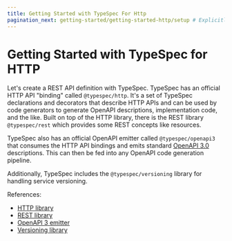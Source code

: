 ```yaml
---
title: Getting Started with TypeSpec For Http
pagination_next: getting-started/getting-started-http/setup # Explicitly needed as its also being the category page https://github.com/facebook/docusaurus/issues/6183
---
```


# Getting Started with TypeSpec for HTTP

Let's create a REST API definition with TypeSpec. TypeSpec has an official HTTP API "binding" called `@typespec/http`. It's a set of TypeSpec declarations and decorators that describe HTTP APIs and can be used by code generators to generate OpenAPI descriptions, implementation code, and the like. Built on top of the HTTP library, there is the REST library `@typespec/rest` which provides some REST concepts like resources.

TypeSpec also has an official OpenAPI emitter called `@typespec/openapi3` that consumes the HTTP API bindings and emits standard [OpenAPI 3.0](https://spec.openapis.org/oas/v3.0.3) descriptions. This can then be fed into any OpenAPI code generation pipeline.

Additionally, TypeSpec includes the `@typespec/versioning` library for handling service versioning.

References:

- [HTTP library](../../libraries/http/reference)
- [REST library](../../libraries/rest/reference)
- [OpenAPI 3 emitter](../../emitters/openapi3/reference)
- [Versioning library](../../libraries/versioning/reference)
